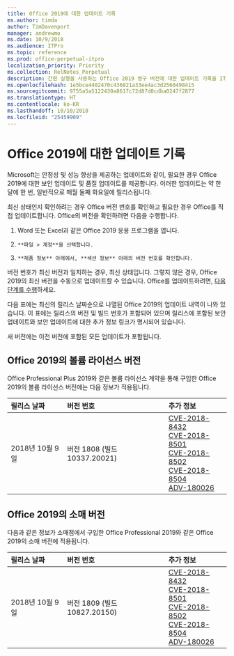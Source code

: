 ```yaml
---
title: Office 2019에 대한 업데이트 기록
ms.author: timda
author: TimDavenport
manager: andrewmo
ms.date: 10/9/2018
ms.audience: ITPro
ms.topic: reference
ms.prod: office-perpetual-itpro
localization_priority: Priority
ms.collection: RelNotes_Perpetual
description: 간편 실행을 사용하는 Office 2019 영구 버전에 대한 업데이트 기록을 IT 전문가에게 제공합니다.
ms.openlocfilehash: 1e5bce4402470c436821a33ee4ac3d2560498415
ms.sourcegitcommit: 9755a5a5122430a8617c72d87d0cdba0247f2877
ms.translationtype: HT
ms.contentlocale: ko-KR
ms.lasthandoff: 10/10/2018
ms.locfileid: "25459909"
---
```

# <a name="update-history-for-office-2019"></a>Office 2019에 대한 업데이트 기록

Microsoft는 안정성 및 성능 향상을 제공하는 업데이트와 같이, 필요한 경우 Office 2019에 대한 보안 업데이트 및 품질 업데이트를 제공합니다. 이러한 업데이트는 약 한 달에 한 번, 일반적으로 매월 둘째 화요일에 릴리스됩니다.

최신 상태인지 확인하려는 경우 Office 버전 번호를 확인하고 필요한 경우 Office를 직접 업데이트합니다. Office의 버전을 확인하려면 다음을 수행합니다.

  1.    Word 또는 Excel과 같은 Office 2019 응용 프로그램을 엽니다.
  2.     **파일 > 계정**을 선택합니다.
  3.     **제품 정보** 아래에서, **섹션 정보** 아래의 버전 번호를 확인합니다.

버전 번호가 최신 버전과 일치하는 경우, 최신 상태입니다. 그렇지 않은 경우, Office 2019의 최신 버전을 수동으로 업데이트할 수 있습니다. Office를 업데이트하려면, [다음 단계를 수행](https://support.office.com/article/2ab296f3-7f03-43a2-8e50-46de917611c5)하세요.


다음 표에는 최신의 릴리스 날짜순으로 나열된 Office 2019의 업데이트 내역이 나와 있습니다. 이 표에는 릴리스의 버전 및 빌드 번호가 포함되어 있으며 릴리스에 포함된 보안 업데이트와 보안 업데이트에 대한 추가 정보 링크가 명시되어 있습니다.

새 버전에는 이전 버전에 포함된 모든 업데이트가 포함됩니다.

## <a name="volume-licensed-versions-of-office-2019"></a>Office 2019의 볼륨 라이선스 버전
Office Professional Plus 2019와 같은 볼륨 라이선스 계약을 통해 구입한 Office 2019의 볼륨 라이선스 버전에는 다음 정보가 적용됩니다.

  
|**릴리스 날짜**|**버전 번호**|**추가 정보**|
|:-----|:-----|:-----|
|2018년 10월 9일   |버전 1808 (빌드 10337.20021)  |[CVE-2018-8432](https://portal.msrc.microsoft.com/en-US/security-guidance/advisory/CVE-2018-8432) <br/> [CVE-2018-8501](https://portal.msrc.microsoft.com/en-US/security-guidance/advisory/CVE-2018-8501) <br/> [CVE-2018-8502](https://portal.msrc.microsoft.com/en-US/security-guidance/advisory/CVE-2018-8502) <br/> [CVE-2018-8504](https://portal.msrc.microsoft.com/en-US/security-guidance/advisory/CVE-2018-8504) <br/> [ADV-180026](https://portal.msrc.microsoft.com/en-US/security-guidance/advisory/ADV180026) <br/>|

## <a name="retail-versions-of-office-2019"></a>Office 2019의 소매 버전
다음과 같은 정보가 소매점에서 구입한 Office Professional 2019와 같은 Office 2019의 소매 버전에 적용됩니다.

|**릴리스 날짜**|**버전 번호**|**추가 정보**|
|:-----|:-----|:-----|
|2018년 10월 9일   |버전 1809 (빌드 10827.20150)  |[CVE-2018-8432](https://portal.msrc.microsoft.com/en-US/security-guidance/advisory/CVE-2018-8432) <br/> [CVE-2018-8501](https://portal.msrc.microsoft.com/en-US/security-guidance/advisory/CVE-2018-8501) <br/> [CVE-2018-8502](https://portal.msrc.microsoft.com/en-US/security-guidance/advisory/CVE-2018-8502) <br/> [CVE-2018-8504](https://portal.msrc.microsoft.com/en-US/security-guidance/advisory/CVE-2018-8504) <br/> [ADV-180026](https://portal.msrc.microsoft.com/en-US/security-guidance/advisory/ADV180026) <br/>|
